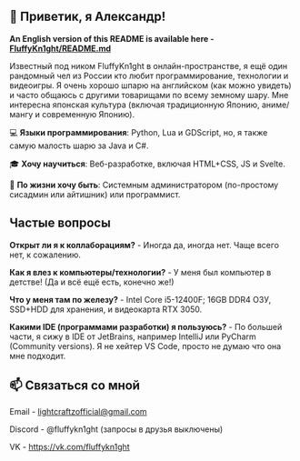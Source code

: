 ## 🦊 Приветик, я Александр!

**An English version of this README is available here - [FluffyKn1ght/README.md](https://github.com/FluffyKn1ght/FluffyKn1ght/blob/main/README.md)**

Известный под ником FluffyKn1ght в онлайн-пространстве, я ещё один рандомный чел из России кто любит программирование, технологии и видеоигры. 
Я очень хорошо шпарю на английском (как можно увидеть) и часто общаюсь с другими товарищами по всему земному шару.
Мне интересна японская культура (включая традиционную Японию, аниме/мангу и современную Японию).

💻 **Языки программирования**: Python, Lua и GDScript, но, я также самую малость шарю за Java и C#.

🎓 **Хочу научиться**: Веб-разработке, включая HTML+CSS, JS и Svelte.

💫 **По жизни хочу быть**: Системным администратором (по-простому сисадмин или айтишник) или программист.

## Частые вопросы
**Открыт ли я к коллаборациям?** - Иногда да, иногда нет. Чаще всего нет, к сожалению.

**Как я влез к компьютеры/технологии?** - У меня был компьютер в детстве! (Да и всё ещё есть, конечно же!)

**Что у меня там по железу?** - Intel Core i5-12400F; 16GB DDR4 ОЗУ, SSD+HDD для хранения, и видеокарта RTX 3050.

**Какими IDE (программами разработки) я пользуюсь?** - По большей части, я сижу в IDE от JetBrains, например IntelliJ или PyCharm (Community versions). Я не хейтер VS Code, просто не думаю что она мне подходит.

## 📫 Связаться со мной
Email - lightcraftzofficial@gmail.com

Discord - @fluffykn1ght (запросы в друзья выключены)

VK - https://vk.com/fluffykn1ght
